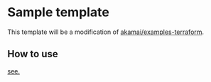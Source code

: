 # Sample template

This template will be a modification of [akamai/examples-terraform](https://github.com/akamai/examples-terraform).

## How to use

[see.](https://labs.gree.jp/blog/?p=22991)

